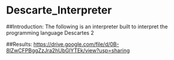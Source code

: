 # Descarte_Interpreter
##Introduction:
The following is an interpreter built to interpret the programming language Descartes 2

##Results:
https://drive.google.com/file/d/0B-8lZwCFPBggZzJra2hUbGlYTEk/view?usp=sharing
